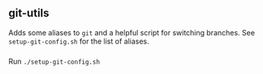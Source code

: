 ## git-utils
Adds some aliases to `git` and a helpful script for switching branches. See `setup-git-config.sh` for the list of aliases.

### 
Run `./setup-git-config.sh`
